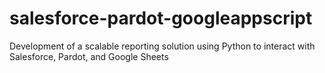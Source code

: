 # salesforce-pardot-googleappscript
Development of a scalable reporting solution using Python to interact with Salesforce, Pardot, and Google Sheets
